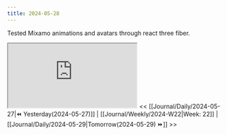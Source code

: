 ```yaml
---
title: 2024-05-28
---
```


Tested Mixamo animations and avatars through react three fiber.

<iframe src="https://olivermharris.co.uk/avatar-test/"></iframe>
<< [[Journal/Daily/2024-05-27|⏪ Yesterday(2024-05-27)]] | [[Journal/Weekly/2024-W22|Week: 22]] | [[Journal/Daily/2024-05-29|Tomorrow(2024-05-29) ⏩]] >>

